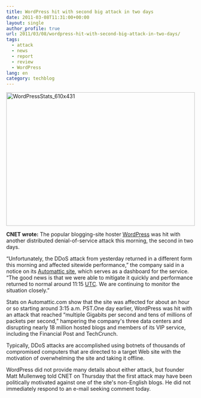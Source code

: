 ```yaml
---
title: WordPress hit with second big attack in two days
date: 2011-03-08T11:31:00+00:00
layout: single
author_profile: true
url: 2011/03/08/wordpress-hit-with-second-big-attack-in-two-days/
tags:
  - attack
  - news
  - report
  - review
  - WordPress
lang: en
category: techblog
---
```

[<img title="WordPressStats_610x431" border="0" alt="WordPressStats_610x431" src="http://lh3.ggpht.com/_vaUVXcmC3OI/TXYMhnFqC_I/AAAAAAAADm4/fDMyycapOVM/WordPressStats_610x431_thumb%5B1%5D.png?imgmax=800" width="504" height="357" />](http://lh5.ggpht.com/_vaUVXcmC3OI/TXYMehLgrLI/AAAAAAAADm0/NIGbUdDoRYU/s1600-h/WordPressStats_610x431%5B3%5D.png)

**CNET wrote:** The popular blogging-site hoster [WordPress](http://status.automattic.com/) was hit with another distributed denial-of-service attack this morning, the second in two days.

&#8220;Unfortunately, the DDoS attack from yesterday returned in a different form this morning and affected sitewide performance,&#8221; the company said in a notice on its [Automattic site](http://status.automattic.com/), which serves as a dashboard for the service. &#8220;The good news is that we were able to mitigate it quickly and performance returned to normal around 11:15 [UTC](http://en.wikipedia.org/wiki/Coordinated_Universal_Time). We are continuing to monitor the situation closely.&#8221;

Stats on Automattic.com show that the site was affected for about an hour or so starting around 3:15 a.m. PST.One day earlier, WordPress was hit with an attack that reached &#8220;multiple Gigabits per second and tens of millions of packets per second,&#8221; hampering the company's three data centers and disrupting nearly 18 million hosted blogs and members of its VIP service, including the Financial Post and TechCrunch.

Typically, DDoS attacks are accomplished using botnets of thousands of compromised computers that are directed to a target Web site with the motivation of overwhelming the site and taking it offline.

WordPress did not provide many details about either attack, but founder Matt Mullenweg told CNET on Thursday that the first attack may have been politically motivated against one of the site's non-English blogs. He did not immediately respond to an e-mail seeking comment today.